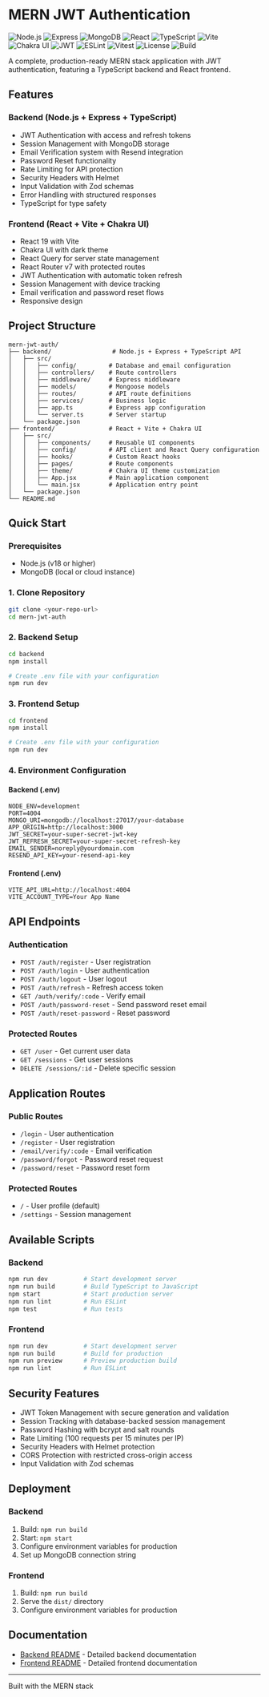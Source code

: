 # MERN JWT Authentication

![Node.js](https://img.shields.io/badge/Node-18%2B-lightgreen)
![Express](https://img.shields.io/badge/Express-4.18.2-blue)
![MongoDB](https://img.shields.io/badge/MongoDB-6.0-green)
![React](https://img.shields.io/badge/React-19.0-blue)
![TypeScript](https://img.shields.io/badge/TypeScript-5.3.0-blue)
![Vite](https://img.shields.io/badge/Vite-4.5.0-orange)
![Chakra UI](https://img.shields.io/badge/Chakra_UI-2.7.2-purple)
![JWT](https://img.shields.io/badge/JWT-authentication-yellow)
![ESLint](https://img.shields.io/badge/ESLint-configured-blueviolet)
![Vitest](https://img.shields.io/badge/Vitest-testing-lightgrey)
![License](https://img.shields.io/badge/License-MIT-blue)
![Build](https://img.shields.io/badge/build-passing-brightgreen)

A complete, production-ready MERN stack application with JWT authentication, featuring a TypeScript backend and React frontend.

## Features

### Backend (Node.js + Express + TypeScript)

- JWT Authentication with access and refresh tokens
- Session Management with MongoDB storage
- Email Verification system with Resend integration
- Password Reset functionality
- Rate Limiting for API protection
- Security Headers with Helmet
- Input Validation with Zod schemas
- Error Handling with structured responses
- TypeScript for type safety

### Frontend (React + Vite + Chakra UI)

- React 19 with Vite
- Chakra UI with dark theme
- React Query for server state management
- React Router v7 with protected routes
- JWT Authentication with automatic token refresh
- Session Management with device tracking
- Email verification and password reset flows
- Responsive design

## Project Structure

```
mern-jwt-auth/
├── backend/                 # Node.js + Express + TypeScript API
│   ├── src/
│   │   ├── config/         # Database and email configuration
│   │   ├── controllers/    # Route controllers
│   │   ├── middleware/     # Express middleware
│   │   ├── models/         # Mongoose models
│   │   ├── routes/         # API route definitions
│   │   ├── services/       # Business logic
│   │   ├── app.ts          # Express app configuration
│   │   └── server.ts       # Server startup
│   └── package.json
├── frontend/               # React + Vite + Chakra UI
│   ├── src/
│   │   ├── components/     # Reusable UI components
│   │   ├── config/         # API client and React Query configuration
│   │   ├── hooks/          # Custom React hooks
│   │   ├── pages/          # Route components
│   │   ├── theme/          # Chakra UI theme customization
│   │   ├── App.jsx         # Main application component
│   │   └── main.jsx        # Application entry point
│   └── package.json
└── README.md
```

## Quick Start

### Prerequisites

- Node.js (v18 or higher)
- MongoDB (local or cloud instance)

### 1. Clone Repository

```bash
git clone <your-repo-url>
cd mern-jwt-auth
```

### 2. Backend Setup

```bash
cd backend
npm install

# Create .env file with your configuration
npm run dev
```

### 3. Frontend Setup

```bash
cd frontend
npm install

# Create .env file with your configuration
npm run dev
```

### 4. Environment Configuration

#### Backend (.env)

```env
NODE_ENV=development
PORT=4004
MONGO_URI=mongodb://localhost:27017/your-database
APP_ORIGIN=http://localhost:3000
JWT_SECRET=your-super-secret-jwt-key
JWT_REFRESH_SECRET=your-super-secret-refresh-key
EMAIL_SENDER=noreply@yourdomain.com
RESEND_API_KEY=your-resend-api-key
```

#### Frontend (.env)

```env
VITE_API_URL=http://localhost:4004
VITE_ACCOUNT_TYPE=Your App Name
```

## API Endpoints

### Authentication

- `POST /auth/register` - User registration
- `POST /auth/login` - User authentication
- `POST /auth/logout` - User logout
- `POST /auth/refresh` - Refresh access token
- `GET /auth/verify/:code` - Verify email
- `POST /auth/password-reset` - Send password reset email
- `POST /auth/reset-password` - Reset password

### Protected Routes

- `GET /user` - Get current user data
- `GET /sessions` - Get user sessions
- `DELETE /sessions/:id` - Delete specific session

## Application Routes

### Public Routes

- `/login` - User authentication
- `/register` - User registration
- `/email/verify/:code` - Email verification
- `/password/forgot` - Password reset request
- `/password/reset` - Password reset form

### Protected Routes

- `/` - User profile (default)
- `/settings` - Session management

## Available Scripts

### Backend

```bash
npm run dev          # Start development server
npm run build        # Build TypeScript to JavaScript
npm start            # Start production server
npm run lint         # Run ESLint
npm test             # Run tests
```

### Frontend

```bash
npm run dev          # Start development server
npm run build        # Build for production
npm run preview      # Preview production build
npm run lint         # Run ESLint
```

## Security Features

- JWT Token Management with secure generation and validation
- Session Tracking with database-backed session management
- Password Hashing with bcrypt and salt rounds
- Rate Limiting (100 requests per 15 minutes per IP)
- Security Headers with Helmet protection
- CORS Protection with restricted cross-origin access
- Input Validation with Zod schemas

## Deployment

### Backend

1. Build: `npm run build`
2. Start: `npm start`
3. Configure environment variables for production
4. Set up MongoDB connection string

### Frontend

1. Build: `npm run build`
2. Serve the `dist/` directory
3. Configure environment variables for production

## Documentation

- [Backend README](./backend/README.md) - Detailed backend documentation
- [Frontend README](./frontend/README.md) - Detailed frontend documentation

---

Built with the MERN stack
